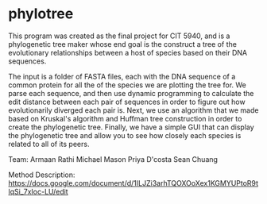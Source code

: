 # phylotree

This program was created as the final project for CIT 5940, and is a phylogenetic tree maker whose end goal is the construct a tree of the evolutionary relationships between a host of species based on their DNA sequences.

The input is a folder of FASTA files, each with the DNA sequence of a common protein for all the of the species we are plotting the tree for. We parse each sequence, and then use dynamic programming to calculate the edit distance between each pair of sequences in order to figure out how evolutionarily diverged each pair is. Next, we use an algorithm that we made based on Kruskal's algorithm and Huffman tree construction in order to create the phylogenetic tree. Finally, we have a simple GUI that can display the phylogenetic tree and allow you to see how closely each species is related to all of its peers.

Team:
Armaan Rathi
Michael Mason
Priya D'costa
Sean Chuang

Method Description: https://docs.google.com/document/d/1ILJZi3arhTQOXOoXex1KGMYUPtoR9tlqSi_7xIoc-LU/edit
